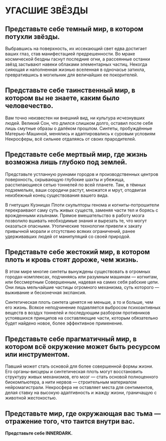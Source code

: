# УГАСШИЕ ЗВЁЗДЫ
## Представьте себе темный мир, в котором потухли звёзды. 
Выбравшись на поверхность, их иссекающий свет едва достигает ваших глаз, став манифестацией предрешенности. Во мраке космической бездны гаснут последние огни, а рассеянные останки звёзд застывают навеки облаками элементарных частиц. Некогда сияющая и наполненная жизнью вселенная в одночасье затихла, превратившись в могильник для величайших ее покорителей.
## Представьте себе таинственный мир, в котором вы не знаете, каким было человечество. 
Вам точно неизвестен ни внешний вид, ни культура исчезнувших людей. Великий Сон, что длился слишком долго, оставил после себя лишь смутные образы о далёком прошлом. Синтеты, пробуждённые Матерью-Машиной, менялись и адаптировались к суровым условиям Некросферы, всё сильнее отдаляясь от своих прародителей.
## Представьте себе мертвый мир, где жизнь возможна лишь глубоко под землей.
Представьте устланную руинами городов и производственных центров поверхность, скрывающую глубокие шахты и убежища, расстилающиеся сетью тоннелей по всей планете. Там, в тёмных подземельях, ваши сородичи растут, множатся и мрут, отодвигая неизбежный конец существования вашего вида.

В гнетущих Кузницах Плоти скульпторы генома и когниты-потрошители перекраивают саму суть живых существ, заменяя части тел и борясь с врожденными изъянами. Прямое вмешательство в работу мозга позволило вшивать необходимые знания и вырезать те, что могут оказаться опасными. Утопические технологии привели к закату привычной морали и отсутствию всяких ограничений, ранее удерживавших людей от манипуляций со своей природой.
## Представьте себе жестокий мир, в котором плоть и кровь стоят дороже, чем жизнь. 
В этом мире многие синтеты вынуждены существовать в огромных городах-комплексах, подчиняясь или разумным машинам — когнитам, или бессмертным Совершенным, надевая на самих себя рабские цепи. Они лишь мельчайшие частицы огромного механизма, суть которого — выживание и бесконечная экспансия.

Синтетическая плоть синтета ценятся не меньше, а то и больше, чем его жизнь. Всякое неподчинение подавляется выбросом психоактивных веществ в воздух тоннелей и последующим разбором противников устоявшихся принципов на составляющие части, которым обязательно будет найдено новое, более эффективное применение.
## Представьте себе прагматичный мир, в котором всё окружение может быть ресурсом или инструментом. 
Павший может стать основой для более совершенной формы жизни. Его органы-висцеры и синтетическая плоть могут восстановить структуру живых механизмов, его мозг — стать основой полноценного биокомпьютера, а нити нервов — строительным материалом нейромагистрали. Некросфера не оставляет места для сентиментов, делая ставку на высокую адаптивность и жажду жизни, граничащую с животной жестокостью.
## Представьте мир, где окружающая вас тьма — отражение того, что таится внутри вас.
**Представьте себе INNERDARK.**